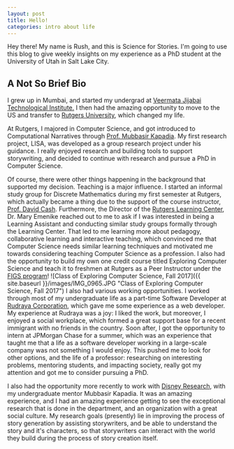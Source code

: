 ```yaml
---
layout: post
title: Hello!
categories: intro about life
---
```


Hey there! My name is Rush, and this is Science for Stories. I'm going to use this blog to give weekly insights on my experience as a PhD student at the University of Utah in Salt Lake City.

## A Not So Brief Bio 
I grew up in Mumbai, and started my undergrad at [Veermata Jijabai Technological Institute.](http://vjti.ac.in) I then had the amazing opportunity to move to the US and transfer to [Rutgers University](http://www.rutgers.edu), which changed my life.

At Rutgers, I majored in Computer Science, and got introduced to Computational Narratives through [Prof. Mubbasir Kapadia](https://www.cs.rutgers.edu/~mk1353/). My first research project, LISA, was developed as a group research project under his guidance. I really enjoyed research and building tools to support storywriting, and decided to continue with research and pursue a PhD in Computer Science.

Of course, there were other things happening in the background that supported my decision. Teaching is a major influence. I started an informal study group for Discrete Mathematics during my first semester at Rutgers, which actually became a thing due to the support of the course instructor, [Prof. David Cash](http://www.research.cs.rutgers.edu/~dc789/). Furthermore, the Director of the [Rutgers Learning Center](https://rlc.rutgers.edu), Dr. Mary Emenike reached out to me to ask if I was interested in being a Learning Assistant and conducting similar study groups formally through the Learning Center. That led to me learning more about pedagogy, collaborative learning and interactive teaching, which convinced me that Computer Science needs similar learning techniques and motivated me towards considering teaching Computer Science as a profession. I also had the opportunity to build my own one credit course titled Exploring Computer Science and teach it to freshmen at Rutgers as a Peer Instructor under the [FIGS program](https://figs.rutgers.edu)!
![Class of Exploring Computer Science, Fall 2017]({{ site.baseurl }}/images/IMG_0965.JPG "Class of Exploring Computer Science, Fall 2017")
I also had various working opportunities. I worked through most of my undergraduate life as a part-time Software Developer at [Rudraya Corporation](https://www.rudraya.com), which gave me some experience as a web developer. My experience at Rudraya was a joy: I liked the work, but moreover, I enjoyed a social workplace, which formed a great support base for a recent immigrant with no friends in the country. Soon after, I got the opportunity to intern at JPMorgan Chase for a summer, which was an experience that taught me that a life as a software developer working in a large-scale company was not something I would enjoy. This pushed me to look for other options, and the life of a professor: researching on interesting problems, mentoring students, and impacting society, really got my attention and got me to consider pursuing a PhD.

I also had the opportunity more recently to work with [Disney Research](https://www.disneyresearch.com), with my undergraduate mentor Mubbasir Kapadia. It was an amazing experience, and I had an amazing experience getting to see the exceptional research that is done in the department, and an organization with a great social culture. My research goals (presently) lie in improving the process of story generation by assisting storywriters, and be able to understand the story and it's characters, so that storywriters can interact with the world they build during the process of story creation itself.

